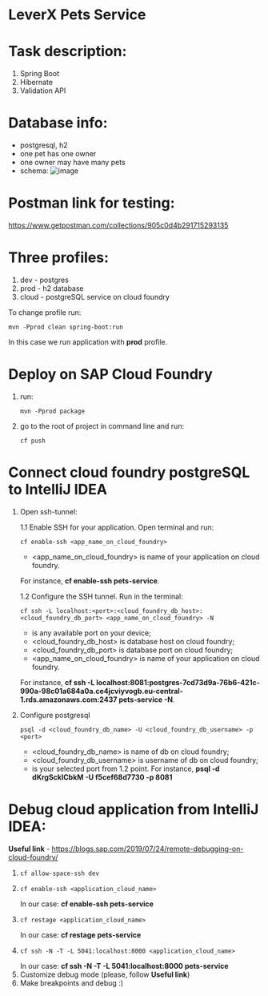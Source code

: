 # LeverX Pets Service

# Task description:
1) Spring Boot
3) Hibernate
4) Validation API

# Database info:
- postgresql, h2
- one pet has one owner
- one owner may have many pets
- schema:
![image](https://user-images.githubusercontent.com/58391822/119480600-828e4400-bd5a-11eb-9b82-3a1f5f82d4ed.png)

# Postman link for testing:
https://www.getpostman.com/collections/905c0d4b291715293135

# Three profiles:
1) dev - postgres
2) prod - h2 database
3) cloud - postgreSQL service on cloud foundry

To change profile run: 
```
mvn -Pprod clean spring-boot:run
```
In this case we run application with **prod** profile.

# Deploy on SAP Cloud Foundry
1. run: 
   ```
   mvn -Pprod package
   ```
2. go to the root of project in command line and run:
   ```
   cf push
   ```
   
# Connect cloud foundry postgreSQL to IntelliJ IDEA
1. Open ssh-tunnel:
   
   1.1 Enable SSH for your application. Open terminal and run:
   ```
   cf enable-ssh <app_name_on_cloud_foundry>
   ```
   - <app_name_on_cloud_foundry> is name of your application on cloud foundry. 
     
   For instance, **cf enable-ssh pets-service**.

   1.2 Configure the SSH tunnel. Run in the terminal:
   ```
   cf ssh -L localhost:<port>:<cloud_foundry_db_host>:<cloud_foundry_db_port> <app_name_on_cloud_foundry> -N
   ```
   - <port> is any available port on your device;
   - <cloud_foundry_db_host> is database host on cloud foundry;
   - <cloud_foundry_db_port> is database port on cloud foundry;
   - <app_name_on_cloud_foundry> is name of your application on cloud foundry. 
     
   For instance, **cf ssh -L localhost:8081:postgres-7cd73d9a-76b6-421c-990a-98c01a684a0a.ce4jcviyvogb.eu-central-1.rds.amazonaws.com:2437 pets-service -N**.

2. Configure postgresql
   ```
   psql -d <cloud_foundry_db_name> -U <cloud_foundry_db_username> -p <port>
   ```
   - <cloud_foundry_db_name> is name of db on cloud foundry;
   - <cloud_foundry_db_username> is username of db on cloud foundry;
   - <port> is your selected port from 1.2 point.
   For instance, **psql -d dKrgScklCbkM -U f5cef68d7730 -p 8081**

# Debug cloud application from IntelliJ IDEA:

**Useful link** - https://blogs.sap.com/2019/07/24/remote-debugging-on-cloud-foundry/

1. 
   ```
   cf allow-space-ssh dev
   ```
2. ```
   cf enable-ssh <application_cloud_name>
   ```
   In our case: **cf enable-ssh pets-service**
3. ```
   cf restage <application_cloud_name>
   ```
   In our case: **cf restage pets-service**
4. ```
   cf ssh -N -T -L 5041:localhost:8000 <application_cloud_name>
   ```
   In our case: **cf ssh -N -T -L 5041:localhost:8000 pets-service**
5. Customize debug mode (please, follow **Useful link**)
6. Make breakpoints and debug :)